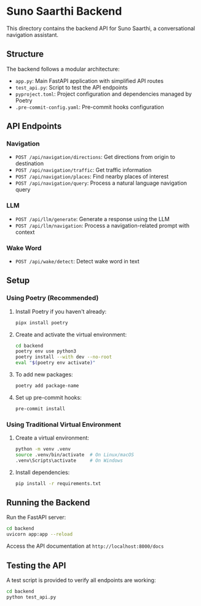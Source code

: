 # Suno Saarthi Backend

This directory contains the backend API for Suno Saarthi, a conversational navigation assistant.

## Structure

The backend follows a modular architecture:

- `app.py`: Main FastAPI application with simplified API routes
- `test_api.py`: Script to test the API endpoints
- `pyproject.toml`: Project configuration and dependencies managed by Poetry
- `.pre-commit-config.yaml`: Pre-commit hooks configuration

## API Endpoints

### Navigation

- `POST /api/navigation/directions`: Get directions from origin to destination
- `POST /api/navigation/traffic`: Get traffic information
- `POST /api/navigation/places`: Find nearby places of interest
- `POST /api/navigation/query`: Process a natural language navigation query

### LLM

- `POST /api/llm/generate`: Generate a response using the LLM
- `POST /api/llm/navigation`: Process a navigation-related prompt with context

### Wake Word

- `POST /api/wake/detect`: Detect wake word in text

## Setup

### Using Poetry (Recommended)

1. Install Poetry if you haven't already:
   ```bash
   pipx install poetry
   ```

2. Create and activate the virtual environment:
   ```bash
   cd backend
   poetry env use python3
   poetry install --with dev --no-root
   eval "$(poetry env activate)"
   ```

3. To add new packages:
   ```bash
   poetry add package-name
   ```

4. Set up pre-commit hooks:
   ```bash
   pre-commit install
   ```

### Using Traditional Virtual Environment

1. Create a virtual environment:
   ```bash
   python -m venv .venv
   source .venv/bin/activate  # On Linux/macOS
   .venv\Scripts\activate     # On Windows
   ```

2. Install dependencies:
   ```bash
   pip install -r requirements.txt
   ```

## Running the Backend

Run the FastAPI server:

```bash
cd backend
uvicorn app:app --reload
```

Access the API documentation at `http://localhost:8000/docs`

## Testing the API

A test script is provided to verify all endpoints are working:

```bash
cd backend
python test_api.py
```